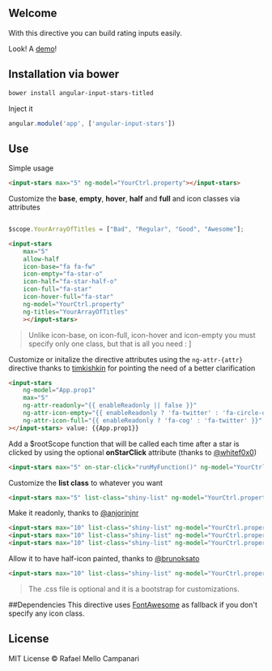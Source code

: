 ## Welcome

With this directive you can build rating inputs easily. 

Look!  A [demo](http://lab.rafamello.com/angular-input-stars)!

## Installation via bower

```bash
bower install angular-input-stars-titled
```

Inject it
```javascript
angular.module('app', ['angular-input-stars'])
```

## Use
Simple usage
```html
<input-stars max="5" ng-model="YourCtrl.property"></input-stars>
```

Customize the **base**, **empty**, **hover**, **half** and **full** and  icon classes via attributes
```javascript

$scope.YourArrayOfTitles = ["Bad", "Regular", "Good", "Awesome"];


```
```html
<input-stars
    max="5"
    allow-half
    icon-base="fa fa-fw"
    icon-empty="fa-star-o"
    icon-half="fa-star-half-o"
    icon-full="fa-star" 
    icon-hover-full="fa-star" 
    ng-model="YourCtrl.property"
    ng-titles="YourArrayOfTitles"
    ></input-stars>
```
> Unlike icon-base, on icon-full, icon-hover and icon-empty you must specify only one class, but that is all you need : ]

Customize or initalize the directive attributes using the `ng-attr-{attr}` directive thanks to [timkishkin](https://github.com/timkishkin) for pointing the need of a better clarification

```html
<input-stars 
    ng-model="App.prop1" 
    max="5"
    ng-attr-readonly="{{ enableReadonly || false }}" 
    ng-attr-icon-empty="{{ enableReadonly ? 'fa-twitter' : 'fa-circle-o' }}"
    ng-attr-icon-full="{{ enableReadonly ? 'fa-cog' : 'fa-twitter' }}"
></input-stars> value: {{App.prop1}}
```

Add a $rootScope function that will be called each time after a star is clicked by using the optional **onStarClick** attribute (thanks to [@whitef0x0](https://github.com/whitef0x0))
```html
<input-stars max="5" on-star-click="runMyFunction()" ng-model="YourCtrl.property"></input-stars>
```

Customize the **list class** to whatever you want
```html
<input-stars max="5" list-class="shiny-list" ng-model="YourCtrl.property"></input-stars>
```

Make it readonly, thanks to [@anjorinjnr](https://github.com/anjorinjnr)
```html
<input-stars max="10" list-class="shiny-list" ng-model="YourCtrl.property" readonly ></input-stars>
<input-stars max="10" list-class="shiny-list" ng-model="YourCtrl.property" readonly="true" ></input-stars>
<input-stars max="10" list-class="shiny-list" ng-model="YourCtrl.property" readonly="readonly" ></input-stars>
```

Allow it to have half-icon painted, thanks to [@brunoksato](https://github.com/brunoksato)
```html
<input-stars max="10" list-class="shiny-list" ng-model="YourCtrl.property" allow-half ></input-stars>
```

> The .css file is optional and it is a bootstrap for customizations.

##Dependencies
This directive uses [FontAwesome](http://fortawesome.github.io/Font-Awesome/) as fallback if you don't specify any icon class.

## License

MIT License © Rafael Mello Campanari
